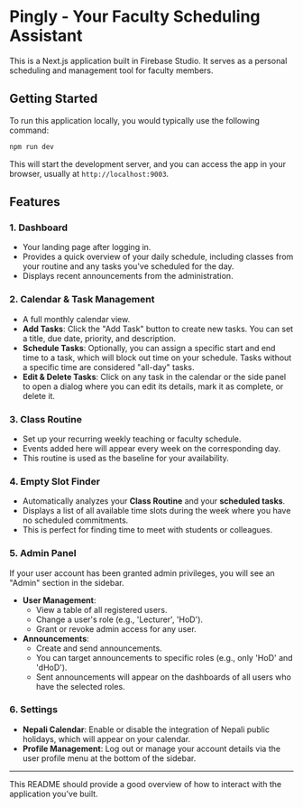 # Pingly - Your Faculty Scheduling Assistant

This is a Next.js application built in Firebase Studio. It serves as a personal scheduling and management tool for faculty members.

## Getting Started

To run this application locally, you would typically use the following command:

```bash
npm run dev
```

This will start the development server, and you can access the app in your browser, usually at `http://localhost:9003`.

## Features

### 1. Dashboard
- Your landing page after logging in.
- Provides a quick overview of your daily schedule, including classes from your routine and any tasks you've scheduled for the day.
- Displays recent announcements from the administration.

### 2. Calendar & Task Management
- A full monthly calendar view.
- **Add Tasks**: Click the "Add Task" button to create new tasks. You can set a title, due date, priority, and description.
- **Schedule Tasks**: Optionally, you can assign a specific start and end time to a task, which will block out time on your schedule. Tasks without a specific time are considered "all-day" tasks.
- **Edit & Delete Tasks**: Click on any task in the calendar or the side panel to open a dialog where you can edit its details, mark it as complete, or delete it.

### 3. Class Routine
- Set up your recurring weekly teaching or faculty schedule.
- Events added here will appear every week on the corresponding day.
- This routine is used as the baseline for your availability.

### 4. Empty Slot Finder
- Automatically analyzes your **Class Routine** and your **scheduled tasks**.
- Displays a list of all available time slots during the week where you have no scheduled commitments.
- This is perfect for finding time to meet with students or colleagues.

### 5. Admin Panel
If your user account has been granted admin privileges, you will see an "Admin" section in the sidebar.

- **User Management**:
    - View a table of all registered users.
    - Change a user's role (e.g., 'Lecturer', 'HoD').
    - Grant or revoke admin access for any user.
- **Announcements**:
    - Create and send announcements.
    - You can target announcements to specific roles (e.g., only 'HoD' and 'dHoD').
    - Sent announcements will appear on the dashboards of all users who have the selected roles.

### 6. Settings
- **Nepali Calendar**: Enable or disable the integration of Nepali public holidays, which will appear on your calendar.
- **Profile Management**: Log out or manage your account details via the user profile menu at the bottom of the sidebar.

---

This README should provide a good overview of how to interact with the application you've built.